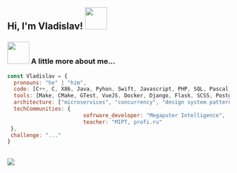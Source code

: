 <h2> Hi, I'm Vladislav! <img src="https://media.giphy.com/media/mGcNjsfWAjY5AEZNw6/giphy.gif" width="50"></h2>

### <img src="https://media.giphy.com/media/VgCDAzcKvsR6OM0uWg/giphy.gif" width="50"> A little more about me...  

```javascript
const Vladislav = {
  pronouns: "he" | "him",
  code: [C++, C, X86, Java, Pyhon, Swift, Javascript, PHP, SQL, Pascal, HTML, CSS, LaTex, Other],
  tools: [Make, CMake, GTest, VueJS, Docker, Django, Flask, SCSS, Postgres, Other],
  architecture: ["microservices", "concurrency", "design system pattern"],
  techCommunities: {
                        sofrware_developer: "Megaputer Intelligence",
                        teacher: "MIPT, profi.ru"
 },
 challenge: "..."
}
```

![](https://komarev.com/ghpvc/?username=VladislavHacker)
---
